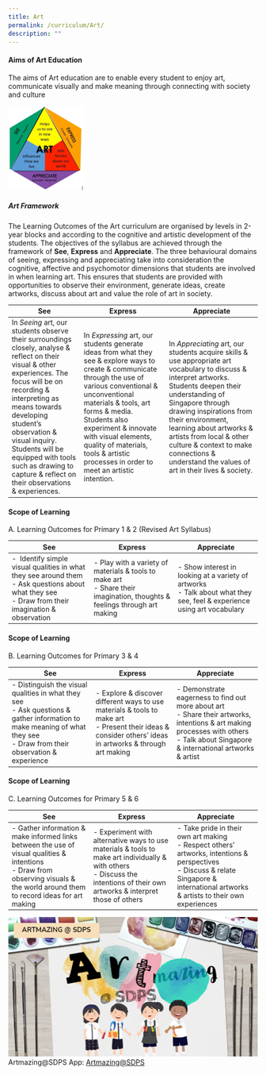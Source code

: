 ```yaml
---
title: Art
permalink: /curriculum/Art/
description: ""
---
```

#### **Aims of Art Education**

The aims of Art education are to enable every student to enjoy art, communicate visually and make meaning through connecting with society and culture

<img src="/images/art%20framework.png" 
     style="width:30%">
		 
##### Art Framework    

The Learning Outcomes of the Art curriculum are organised by levels in 2-year blocks and according to the cognitive and artistic development of the students. The objectives of the syllabus are achieved through the framework of **See**, **Express** and **Appreciate**. The three behavioural domains of seeing, expressing and appreciating take into consideration the cognitive, affective and psychomotor dimensions that students are involved in when learning art. This ensures that students are provided with opportunities to observe their environment, generate ideas, create artworks, discuss about art and value the role of art in society.



| See| Express | Appreciate |
| -------- | -------- | -------- |
| In _Seeing_ art, our students observe their surroundings closely, analyse & reflect on their visual & other experiences. The focus will be on recording & interpreting as means towards developing student’s observation & visual inquiry. Students will be equipped with tools such as drawing to capture & reflect on their observations & experiences.     | In _Expressing_ art, our students generate ideas from what they see & explore ways to create & communicate through the use of various conventional & unconventional materials & tools, art forms & media. Students also experiment & innovate with visual elements, quality of materials, tools & artistic processes in order to meet an artistic intention.     | In _Appreciating_ art, our students acquire skills & use appropriate art vocabulary to discuss & interpret artworks. Students deepen their understanding of Singapore through drawing inspirations from their environment, learning about artworks & artists from local & other culture & context to make connections & understand the values of art in their lives & society.|

#### **Scope of Learning**

A. Learning Outcomes for Primary 1 & 2 (Revised Art Syllabus)

| See| Express | Appreciate |
| -------- | -------- | -------- |
|-    Identify simple visual qualities in what they see around them      <br>-   Ask questions about what they see<br>-  Draw from their imagination & observation| -   Play with a variety of materials & tools to make art  <br>-  Share their imagination, thoughts & feelings through art making|-   Show interest in looking at a variety of artworks  <br>- Talk about what they see, feel & experience using art vocabulary|

#### **Scope of Learning**

  
B. Learning Outcomes for Primary 3 & 4

| See| Express | Appreciate |
| -------- | -------- | -------- |
|-   Distinguish the visual qualities in what they see  <br>- Ask questions & gather information to make meaning of what they see  <br>-   Draw from their observation & experience| -   Explore & discover different ways to use materials & tools to make art  <br>-   Present their ideas & consider others’ ideas in artworks & through art making| -   Demonstrate eagerness to find out more about art  <br>-   Share their artworks, intentions & art making processes with others  <br>-   Talk about Singapore & international artworks & artist

#### **Scope of Learning**

  
C. Learning Outcomes for Primary 5 & 6

| See| Express | Appreciate |
| -------- | -------- | -------- |
|-   Gather information & make informed links between the use of visual qualities & intentions  <br>-  Draw from observing visuals & the world around them to record ideas for art making|-   Experiment with alternative ways to use materials & tools to make art individually & with others <br>- Discuss the intentions of their own artworks & interpret those of others|-   Take pride in their own art making  <br>- Respect others’ artworks, intentions & perspectives  <br>-  Discuss & relate Singapore & international artworks & artists to their own experiences

![Artmazing@SDPS](/images/Artmazing.png)
Artmazing@SDPS App: [Artmazing@SDPS](https://sdpsapps.wixsite.com/sdpsart)